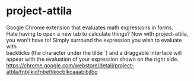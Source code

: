 # project-attila
Google Chrome extension that evaluates math expressions in forms.  
Hate having to open a new tab to calculate things?
Now with project-attila, you won't have to! Simply surround the expression you wish to evaluate with  
backticks (the character under the tilde `) and a draggable interface will appear with the evaluation of your expression shown on the right side.  
https://chrome.google.com/webstore/detail/project-attila/fnbjlkidfnbeflikocblkcaaabibjlbg
